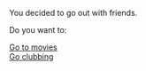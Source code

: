 You decided to go out with friends.  

Do you want to:  

[Go to movies](movies.md)  
[Go clubbing](clubbing.md)  